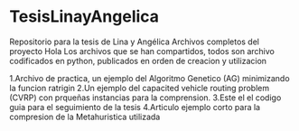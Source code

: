 # TesisLinayAngelica
Repositorio para la tesis de Lina y Angélica
Archivos completos del proyecto
Hola Los archivos que se han compartidos, todos son archivo codificados en python, publicados en orden de creacion y utilizacion

1.Archivo de practica, un ejemplo del Algoritmo Genetico (AG) minimizando la funcion ratrigin
2.Un ejemplo del capacited vehicle routing problem (CVRP) con prqueñas instancias para la comprension.
3.Este el el codigo guia para el seguimiento de la tesis
4.Articulo ejemplo corto para la compresion de la Metahuristica utilizada
